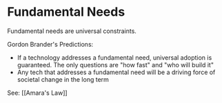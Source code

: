 # Fundamental Needs

Fundamental needs are universal constraints. 

Gordon Brander's Predictions:
- If a technology addresses a fundamental need, universal adoption is guaranteed. The only questions are "how fast"  and "who will build it"
- Any tech that addresses a fundamental need will be a driving force of societal change in the long term

See: [[Amara's Law]]